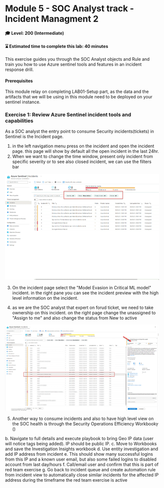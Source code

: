 # Module 5 - SOC Analyst track - Incident Managment 2 

#### 🎓 Level: 200 (Intermediate)
#### ⌛ Estimated time to complete this lab: 40 minutes

This exercise guides you through the SOC Analyst objects and Rule and train you how to use Azure sentinel tools and features in an incident response drill.

#### Prerequisites
This module relay on completing LAB01-Setup part, as the data and the artifacts that we will be using in this module need to be deployed on your sentinel instance.
### Exercise 1: Review Azure Sentinel incident tools and capabilities
As a SOC analyst the entry point to consume Security incidents(tickets) in Sentinel is the Incident page.
1.  in the left navigation menu press on the incident and open the incident page.
this page will show by default all the open incident in the last 24hr.
2. When we want to change the time window, present only incident from specific severity or to see also closed incident, we can use the filters bar


![Select Microsoft incident creation rule](../Images/m5-incident-filter.gif?raw=true)

3. On the incident page select the "Model Evasion in Critical ML model" incident.
in the right pane you can see the incident preview with the high level information on the incident. 

4. as we are the SOC analyst that expert on forud ticket, we need to take ownership on this incident.
on the right page change the unassigned to "Assign to me" and also change the status from New to active 
 
![Select Microsoft incident creation rule](../Images/m5-assigen_ticket.gif?raw=true)

5. Another way to consume incidents and also to have high level view on the SOC health is through the Security Operations Efficiency Workbookץ ()

b.	Navigate to full details and execute playbook to bring Geo IP data (user will notice tags being added). IP should be public IP.
c.	Move to Workbooks and save the Investigation Insights workbook 
d.	Use entity investigation and add IP address from incident
e.	This should show many successful logins from this IP and a known user email, but also some failed logins to disabled account from last day/hours 
f.	Call/email user and confirm that this is part of red team exercise
g.	Go back to incident queue and create automation rule from incident view to automatically close similar incidents for the affected IP address during the timeframe the red team exercise is active

